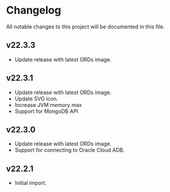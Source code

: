 # Changelog

All notable changes to this project will be documented in this file.

## v22.3.3

- Update release with latest ORDs image.

## v22.3.1

- Update release with latest ORDs image.
- Update SVG icon.
- Increase JVM memory max
- Support for MongoDB API

## v22.3.0

- Update release with latest ORDs image.
- Support for connecting to Oracle Cloud ADB.

## v22.2.1

- Initial import.
